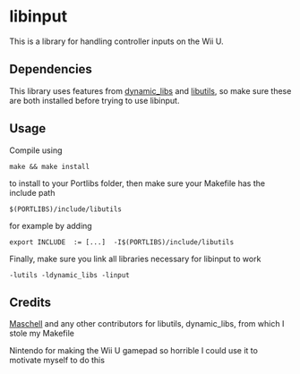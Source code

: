 # libinput

This is a library for handling controller inputs on the Wii U.

## Dependencies

This library uses features from [dynamic_libs](https://github.com/Maschell/dynamic_libs/tree/lib) and [libutils](https://github.com/Maschell/libutils), so make sure these are both installed before trying to use libinput.

## Usage
Compile using
```
make && make install
```
to install to your Portlibs folder, then make sure your Makefile has the include path
```
$(PORTLIBS)/include/libutils
```

for example by adding
```
export INCLUDE	:= [...]  -I$(PORTLIBS)/include/libutils
```

Finally, make sure you link all libraries necessary for libinput to work
```
-lutils -ldynamic_libs -linput
```

## Credits

[Maschell](https://github.com/Maschell/) and any other contributors for libutils, dynamic_libs, from which I stole my Makefile

Nintendo for making the Wii U gamepad so horrible I could use it to motivate myself to do this
